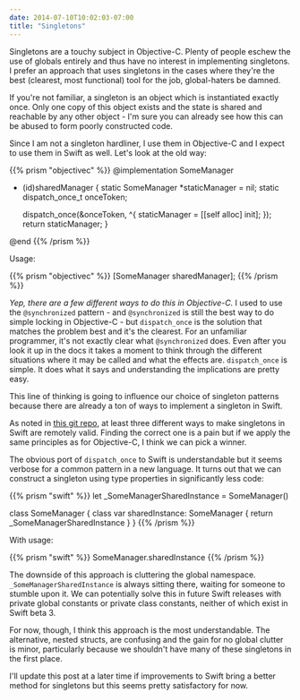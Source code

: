 ```yaml
---
date: 2014-07-10T10:02:03-07:00
title: "Singletons"
---
```

Singletons are a touchy subject in Objective-C. Plenty of people eschew the use of globals entirely and thus have no interest in implementing singletons. I prefer an approach that uses singletons in the cases where they're the best (clearest, most functional) tool for the job, global-haters be damned.

If you're not familiar, a singleton is an object which is instantiated exactly once. Only one copy of this object exists and the state is shared and reachable by any other object - I'm sure you can already see how this can be abused to form poorly constructed code.

Since I am not a singleton hardliner, I use them in Objective-C and I expect to use them in Swift as well. Let's look at the old way:

{{% prism "objectivec" %}}
@implementation SomeManager

+ (id)sharedManager {
	static SomeManager *staticManager = nil;
	static dispatch_once_t onceToken;

	dispatch_once(&onceToken, ^{
		staticManager = [[self alloc] init];
	});
	return staticManager;
}

@end
{{% /prism %}}

Usage:

{{% prism "objectivec" %}}
[SomeManager sharedManager];
{{% /prism %}}

*Yep, there are a few different ways to do this in Objective-C.* I used to use the `@synchronized` pattern - and `@synchronized` is still the best way to do simple locking in Objective-C - but `dispatch_once` is the solution that matches the problem best and it's the clearest. For an unfamiliar programmer, it's not exactly clear what `@synchronized` does. Even after you look it up in the docs it takes a moment to think through the different situations where it may be called and what the effects are. `dispatch_once` is simple. It does what it says and understanding the implications are pretty easy.

This line of thinking is going to influence our choice of singleton patterns because there are already a ton of ways to implement a singleton in Swift.

As noted in [this git repo](https://github.com/hpique/SwiftSingleton), at least three different ways to make singletons in Swift are remotely valid. Finding the correct one is a pain but if we apply the same principles as for Objective-C, I think we can pick a winner.

The obvious port of `dispatch_once` to Swift is understandable but it seems verbose for a common pattern in a new language. It turns out that we can construct a singleton using type properties in significantly less code:

{{% prism "swift" %}}
let _SomeManagerSharedInstance = SomeManager()

class SomeManager {
	class var sharedInstance: SomeManager {
		return _SomeManagerSharedInstance
	}
}
{{% /prism %}}

With usage:

{{% prism "swift" %}}
SomeManager.sharedInstance
{{% /prism %}}

The downside of this approach is cluttering the global namespace. `_SomeManagerSharedInstance` is always sitting there, waiting for someone to stumble upon it. We can potentially solve this in future Swift releases with private global constants or private class constants, neither of which exist in Swift beta 3.

For now, though, I think this approach is the most understandable. The alternative, nested structs, are confusing and the gain for no global clutter is minor, particularly because we shouldn't have many of these singletons in the first place.

I'll update this post at a later time if improvements to Swift bring a better method for singletons but this seems pretty satisfactory for now.
